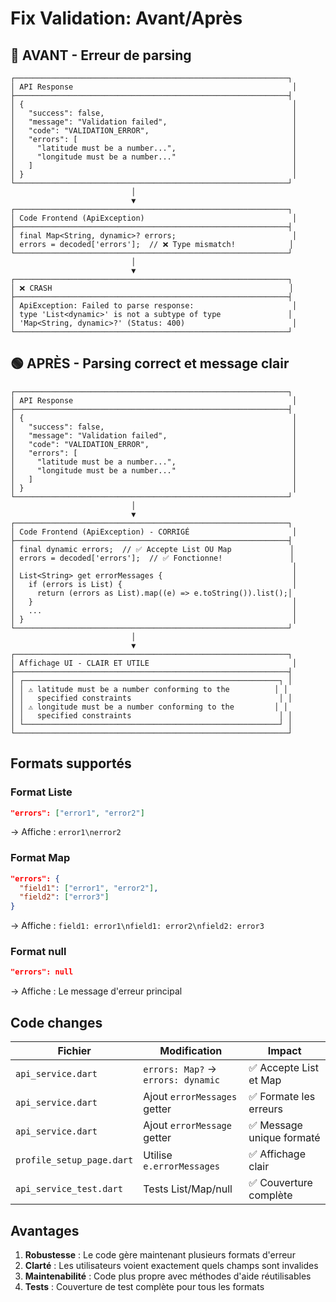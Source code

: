 # Fix Validation: Avant/Après

## 🔴 AVANT - Erreur de parsing

```
┌─────────────────────────────────────────────────────────────┐
│ API Response                                                 │
├─────────────────────────────────────────────────────────────┤
│ {                                                            │
│   "success": false,                                          │
│   "message": "Validation failed",                            │
│   "code": "VALIDATION_ERROR",                                │
│   "errors": [                                                │
│     "latitude must be a number...",                          │
│     "longitude must be a number..."                          │
│   ]                                                          │
│ }                                                            │
└─────────────────────────────────────────────────────────────┘
                           │
                           ▼
┌─────────────────────────────────────────────────────────────┐
│ Code Frontend (ApiException)                                 │
├─────────────────────────────────────────────────────────────┤
│ final Map<String, dynamic>? errors;                          │
│ errors = decoded['errors'];  // ❌ Type mismatch!            │
└─────────────────────────────────────────────────────────────┘
                           │
                           ▼
┌─────────────────────────────────────────────────────────────┐
│ ❌ CRASH                                                     │
├─────────────────────────────────────────────────────────────┤
│ ApiException: Failed to parse response:                      │
│ type 'List<dynamic>' is not a subtype of type               │
│ 'Map<String, dynamic>?' (Status: 400)                        │
└─────────────────────────────────────────────────────────────┘
```

## 🟢 APRÈS - Parsing correct et message clair

```
┌─────────────────────────────────────────────────────────────┐
│ API Response                                                 │
├─────────────────────────────────────────────────────────────┤
│ {                                                            │
│   "success": false,                                          │
│   "message": "Validation failed",                            │
│   "code": "VALIDATION_ERROR",                                │
│   "errors": [                                                │
│     "latitude must be a number...",                          │
│     "longitude must be a number..."                          │
│   ]                                                          │
│ }                                                            │
└─────────────────────────────────────────────────────────────┘
                           │
                           ▼
┌─────────────────────────────────────────────────────────────┐
│ Code Frontend (ApiException) - CORRIGÉ                       │
├─────────────────────────────────────────────────────────────┤
│ final dynamic errors;  // ✅ Accepte List OU Map             │
│ errors = decoded['errors'];  // ✅ Fonctionne!               │
│                                                              │
│ List<String> get errorMessages {                             │
│   if (errors is List) {                                      │
│     return (errors as List).map((e) => e.toString()).list();│
│   }                                                          │
│   ...                                                        │
│ }                                                            │
└─────────────────────────────────────────────────────────────┘
                           │
                           ▼
┌─────────────────────────────────────────────────────────────┐
│ Affichage UI - CLAIR ET UTILE                                │
├─────────────────────────────────────────────────────────────┤
│ ┌─────────────────────────────────────────────────────────┐ │
│ │ ⚠ latitude must be a number conforming to the          │ │
│ │   specified constraints                                 │ │
│ │ ⚠ longitude must be a number conforming to the         │ │
│ │   specified constraints                                 │ │
│ └─────────────────────────────────────────────────────────┘ │
└─────────────────────────────────────────────────────────────┘
```

## Formats supportés

### Format Liste
```json
"errors": ["error1", "error2"]
```
→ Affiche : `error1\nerror2`

### Format Map
```json
"errors": {
  "field1": ["error1", "error2"],
  "field2": ["error3"]
}
```
→ Affiche : `field1: error1\nfield1: error2\nfield2: error3`

### Format null
```json
"errors": null
```
→ Affiche : Le message d'erreur principal

## Code changes

| Fichier | Modification | Impact |
|---------|-------------|--------|
| `api_service.dart` | `errors: Map?` → `errors: dynamic` | ✅ Accepte List et Map |
| `api_service.dart` | Ajout `errorMessages` getter | ✅ Formate les erreurs |
| `api_service.dart` | Ajout `errorMessage` getter | ✅ Message unique formaté |
| `profile_setup_page.dart` | Utilise `e.errorMessages` | ✅ Affichage clair |
| `api_service_test.dart` | Tests List/Map/null | ✅ Couverture complète |

## Avantages

1. **Robustesse** : Le code gère maintenant plusieurs formats d'erreur
2. **Clarté** : Les utilisateurs voient exactement quels champs sont invalides
3. **Maintenabilité** : Code plus propre avec méthodes d'aide réutilisables
4. **Tests** : Couverture de test complète pour tous les formats
